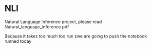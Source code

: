 # NLI
Natural Language Inference project, please read Natural_language_inference.pdf 

Because it takes too much too run zwe are going to push the notebook runned today

